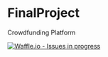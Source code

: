 # FinalProject
Crowdfunding Platform 

[![Waffle.io - Issues in progress](https://badge.waffle.io/giannisarv/FinalProject.png?label=in%20progress&title=In%20Progress)](http://waffle.io/giannisarv/FinalProject)
